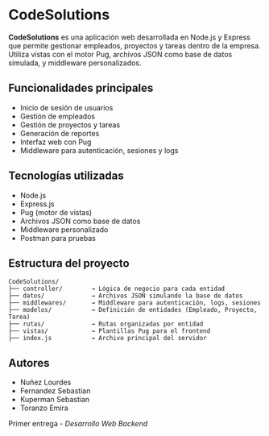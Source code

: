 # CodeSolutions

**CodeSolutions** es una aplicación web desarrollada en Node.js y Express que permite gestionar empleados, proyectos y tareas dentro de la empresa. Utiliza vistas con el motor Pug, archivos JSON como base de datos simulada, y middleware personalizados.


## Funcionalidades principales

- Inicio de sesión de usuarios
- Gestión de empleados
- Gestión de proyectos y tareas
- Generación de reportes
- Interfaz web con Pug
- Middleware para autenticación, sesiones y logs

## Tecnologías utilizadas

- Node.js
- Express.js
- Pug (motor de vistas)
- Archivos JSON como base de datos
- Middleware personalizado
- Postman para pruebas


## Estructura del proyecto

```
CodeSolutions/
├── controller/        → Lógica de negocio para cada entidad
├── datos/             → Archivos JSON simulando la base de datos
├── middlewares/       → Middleware para autenticación, logs, sesiones
├── modelos/           → Definición de entidades (Empleado, Proyecto, Tarea)
├── rutas/             → Rutas organizadas por entidad
├── vistas/            → Plantillas Pug para el frontend
├── index.js           → Archivo principal del servidor
```

## Autores

- Nuñez Lourdes
- Fernandez Sebastian
- Kuperman Sebastian  
- Toranzo Emira
          
Primer entrega - *Desarrollo Web Backend*
